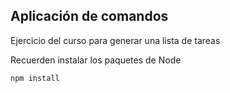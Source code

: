 ## Aplicación de comandos

Ejercicio del curso para generar una lista de tareas

Recuerden instalar los paquetes de Node

```
npm install
```